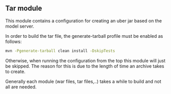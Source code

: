 ## Tar module

This module contains a configuration for creating an uber jar based on
the model server.

In order to build the tar file, the generate-tarball profile must be enabled as follows:

```bash
mvn -Pgenerate-tarball clean install -DskipTests
```

Otherwise, when running the configuration from the top this module will just be skipped.
The reason for this is due to the length of time an archive takes to create.

Generally each module (war files, tar files,..) takes a while to build
and not all are needed.
